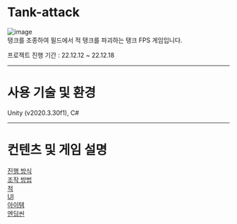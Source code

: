 # Tank-attack
![image](https://github.com/yuzy1022/Tank-attack/assets/112682861/749cb7f4-522c-465d-a794-ca2eafd555dd)  
탱크를 조종하여 필드에서 적 탱크를 파괴하는 탱크 FPS 게임입니다.

프로젝트 진행 기간 : 22.12.12 \~ 22.12.18

------

# 사용 기술 및 환경
Unity (v2020.3.30f1), C#

------

# 컨텐츠 및 게임 설명
<a href="https://github.com/yuzy1022/Tank-attack/wiki#%EC%A7%84%ED%96%89-%EB%B0%A9%EC%8B%9D">진행 방식</a>  
<a href="https://github.com/yuzy1022/Tank-attack/wiki#%EC%A1%B0%EC%9E%91-%EB%B0%A9%EB%B2%95">조작 방법</a>  
<a href="https://github.com/yuzy1022/Tank-attack/wiki#%EC%A0%81">적</a>  
<a href="https://github.com/yuzy1022/Tank-attack/wiki#ui">UI</a>  
<a href="https://github.com/yuzy1022/Tank-attack/wiki#%EC%95%84%EC%9D%B4%ED%85%9C">아이템</a>  
<a href="https://github.com/yuzy1022/Tank-attack/wiki#%EC%97%94%EB%94%A9%EC%94%AC">엔딩씬</a>
